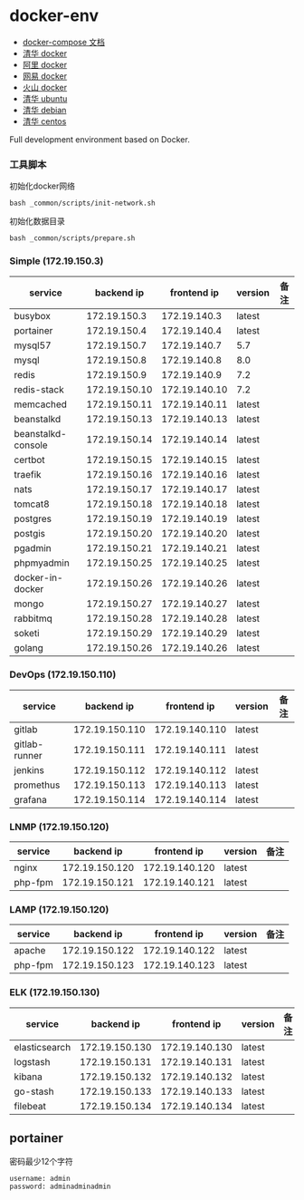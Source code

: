 # docker-env
- [docker-compose 文档](https://docs.docker.com/compose/compose-file/)
- [清华 docker](https://mirrors.tuna.tsinghua.edu.cn/help/docker-ce/)
- [阿里 docker](https://developer.aliyun.com/mirror/docker-ce?spm=a2c6h.13651102.0.0.57e31b11IGkBRU)
- [网易 docker](https://mirrors.163.com/docker-ce)
- [火山 docker](https://developer.volcengine.com/articles/7119384305456906277)
- [清华 ubuntu](https://mirrors.tuna.tsinghua.edu.cn/help/ubuntu/)
- [清华 debian](https://mirrors.tuna.tsinghua.edu.cn/help/debian/)
- [清华 centos](https://mirrors.tuna.tsinghua.edu.cn/help/centos/)

Full development environment based on Docker.

### 工具脚本

初始化docker网络
```shell
bash _common/scripts/init-network.sh
```

初始化数据目录
```shell
bash _common/scripts/prepare.sh
```

### Simple (172.19.150.3)
| service | backend ip | frontend ip | version | 备注 |
|---|---|---|---|---|
| busybox | 172.19.150.3 | 172.19.140.3 | latest | |
| portainer | 172.19.150.4 | 172.19.140.4 | latest | |
| mysql57 | 172.19.150.7 | 172.19.140.7 | 5.7 | |
| mysql | 172.19.150.8 | 172.19.140.8 | 8.0 | |
| redis | 172.19.150.9 | 172.19.140.9 | 7.2 | |
| redis-stack | 172.19.150.10 | 172.19.140.10 | 7.2 | |
| memcached | 172.19.150.11 | 172.19.140.11 | latest | |
| beanstalkd | 172.19.150.13 | 172.19.140.13 | latest |
| beanstalkd-console | 172.19.150.14 | 172.19.140.14 | latest |
| certbot | 172.19.150.15 | 172.19.140.15 | latest |
| traefik | 172.19.150.16 | 172.19.140.16 | latest |
| nats | 172.19.150.17 | 172.19.140.17 | latest |
| tomcat8 | 172.19.150.18 | 172.19.140.18 | latest |
| postgres | 172.19.150.19 | 172.19.140.19 | latest |
| postgis | 172.19.150.20 | 172.19.140.20 | latest |
| pgadmin | 172.19.150.21 | 172.19.140.21 | latest |
| phpmyadmin | 172.19.150.25 | 172.19.140.25 | latest |
| docker-in-docker | 172.19.150.26 | 172.19.140.26 | latest |
| mongo | 172.19.150.27 | 172.19.140.27 | latest |
| rabbitmq | 172.19.150.28 | 172.19.140.28 | latest |
| soketi | 172.19.150.29 | 172.19.140.29 | latest |
| golang | 172.19.150.26 | 172.19.140.26 | latest |

### DevOps (172.19.150.110)
| service | backend ip | frontend ip | version | 备注 |
|---|---|---|---|---|
| gitlab | 172.19.150.110 | 172.19.140.110 | latest | |
| gitlab-runner | 172.19.150.111 | 172.19.140.111 | latest | |
| jenkins | 172.19.150.112 | 172.19.140.112 | latest | |
| promethus | 172.19.150.113 | 172.19.140.113 | latest | |
| grafana | 172.19.150.114 | 172.19.140.114 | latest | |

### LNMP (172.19.150.120)
| service | backend ip | frontend ip | version | 备注 |
|---|---|---|---|---|
| nginx | 172.19.150.120 | 172.19.140.120 | latest |
| php-fpm | 172.19.150.121 | 172.19.140.121 | latest |

### LAMP (172.19.150.120)
| service | backend ip | frontend ip | version | 备注 |
|---|---|---|---|---|
| apache | 172.19.150.122 | 172.19.140.122 | latest |
| php-fpm | 172.19.150.123 | 172.19.140.123 | latest |

### ELK (172.19.150.130)
| service | backend ip | frontend ip | version | 备注 |
|---|---|---|---|---|
| elasticsearch | 172.19.150.130 | 172.19.140.130 | latest |
| logstash | 172.19.150.131 | 172.19.140.131 | latest |
| kibana | 172.19.150.132 | 172.19.140.132 | latest |
| go-stash | 172.19.150.133 | 172.19.140.133 | latest |
| filebeat | 172.19.150.134 | 172.19.140.134 | latest |



## portainer
密码最少12个字符
```text
username: admin
password: adminadminadmin
```